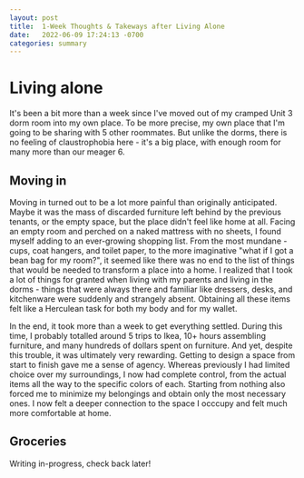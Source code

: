 ```yaml
---
layout: post
title:  1-Week Thoughts & Takeways after Living Alone
date:   2022-06-09 17:24:13 -0700
categories: summary
---
```


# Living alone
It's been a bit more than a week since I've moved out of my cramped Unit 3 dorm room into my own place. To be more precise, my own place that I'm going to be sharing with 5 other roommates. But unlike the dorms, there is no feeling of claustrophobia here - it's a big place, with enough room for many more than our meager 6.

## Moving in
Moving in turned out to be a lot more painful than originally anticipated. Maybe it was the mass of discarded furniture left behind by the previous tenants, or the empty space, but the place didn't feel like home at all. Facing an empty room and perched on a naked mattress with no sheets, I found myself adding to an ever-growing shopping list. From the most mundane - cups, coat hangers, and toilet paper, to the more imaginative "what if I got a bean bag for my room?", it seemed like there was no end to the list of things that would be needed to transform a place into a home. I realized that I took a lot of things for granted when living with my parents and living in the dorms - things that were always there and familiar like dressers, desks, and kitchenware were suddenly and strangely absent. Obtaining all these items felt like a Herculean task for both my body and for my wallet.

In the end, it took more than a week to get everything settled. During this time, I probably totalled around 5 trips to Ikea, 10+ hours assembling furniture, and many hundreds of dollars spent on furniture. And yet, despite this trouble, it was ultimately very rewarding. Getting to design a space from start to finish gave me a sense of agency. Whereas previously I had limited choice over my surroundings, I now had complete control, from the actual items all the way to the specific colors of each. Starting from nothing also forced me to minimize my belongings and obtain only the most necessary ones. I now felt a deeper connection to the space I occcupy and felt much more comfortable at home.

## Groceries

Writing in-progress, check back later!